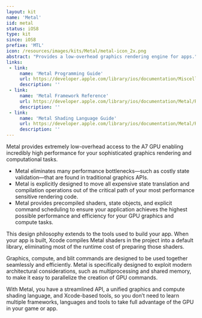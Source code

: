 ```yaml
---
layout: kit
name: 'Metal'
iid: metal
status: iOS8
type: kit
since: iOS8
prefixe: 'MTL'
icon: /resources/images/kits/Metal/metal-icon_2x.png
abstract: "Provides a low-overhead graphics rendering engine for apps."
links:
 - link:
     name: 'Metal Programming Guide'
     url: https://developer.apple.com/library/ios/documentation/Miscellaneous/Conceptual/MetalProgrammingGuide/Introduction/Introduction.html
     description: ''
 - link:
     name: 'Metal Framework Reference'
     url: https://developer.apple.com/library/ios/documentation/Metal/Reference/MetalFrameworkReference/index.html
     description: ''
 - link:
     name: 'Metal Shading Language Guide'
     url: https://developer.apple.com/library/ios/documentation/Metal/Reference/MetalShadingLanguageGuide/Introduction/Introduction.html
     description: ''
---
```


Metal provides extremely low-overhead access to the A7 GPU enabling incredibly high performance for your sophisticated graphics rendering and computational tasks. 

* Metal eliminates many performance bottlenecks—such as costly state validation—that are found in traditional graphics APIs. 
* Metal is explicitly designed to move all expensive state translation and compilation operations out of the critical path of your most performance sensitive rendering code. 
* Metal provides precompiled shaders, state objects, and explicit command scheduling to ensure your application achieves the highest possible performance and efficiency for your GPU graphics and compute tasks. 

This design philosophy extends to the tools used to build your app. When your app is built, Xcode compiles Metal shaders in the project into a default library, eliminating most of the runtime cost of preparing those shaders.

Graphics, compute, and blit commands are designed to be used together seamlessly and efficiently. Metal is specifically designed to exploit modern architectural considerations, such as multiprocessing and shared memory, to make it easy to parallelize the creation of GPU commands.

With Metal, you have a streamlined API, a unified graphics and compute shading language, and Xcode-based tools, so you don’t need to learn multiple frameworks, languages and tools to take full advantage of the GPU in your game or app.
